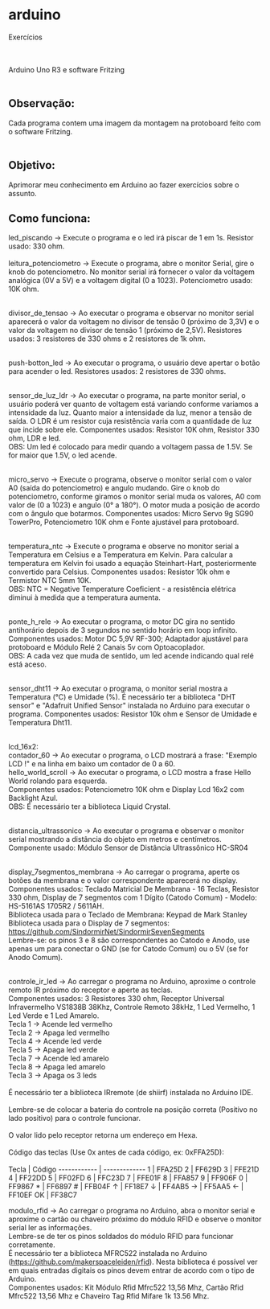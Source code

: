 # arduino
Exercícios

<br> <br>
Arduino Uno R3 e software Fritzing <br> <br>

## Observação: 
Cada programa contem uma imagem da montagem na protoboard feito com o software Fritzing. <br> <br>

## Objetivo:
Aprimorar meu conhecimento em Arduino ao fazer exercícios sobre o assunto. <br>


## Como funciona: 

led_piscando -> Execute o programa e o led irá piscar de 1 em 1s. Resistor usado: 330 ohm. <br> <br>
leitura_potenciometro -> Execute o programa, abre o monitor Serial, gire o knob do potenciometro. No monitor serial irá fornecer o valor da voltagem analógica (0V a 5V) e a voltagem digital (0 a 1023). Potenciometro usado: 10K ohm.<br> <br>

divisor_de_tensao -> Ao executar o programa e observar no monitor serial aparecerá o valor da voltagem no divisor de tensão 0 (próximo de 3,3V) e o valor da voltagem no divisor de tensão 1 (próximo de 2,5V). Resistores usados: 3 resistores de 330 ohms e 2 resistores de 1k ohm.<br> <br>

push-botton_led -> Ao executar o programa, o usuário deve apertar o botão para acender o led. Resistores usados: 2 resistores de 330 ohms. <br> <br> 

sensor_de_luz_ldr -> Ao executar o programa, na parte monitor serial, o usuário poderá ver quanto de voltagem está variando conforme variamos a intensidade da luz. Quanto maior a intensidade da luz, menor a tensão de saída. O LDR é um resistor cuja resistência varia com a quantidade de luz que incide sobre ele. Componentes usados: Resistor 10K ohm, Resistor 330 ohm, LDR e led. <br> 
OBS: Um led é colocado para medir quando a voltagem passa de 1.5V. Se for maior que 1.5V, o led acende. <br> <br>

micro_servo -> Execute o programa, observe o monitor serial com o valor A0 (saída do potenciometro) e angulo mudando. Gire o knob do potenciometro, conforme giramos o monitor serial muda os valores, A0 com valor de (0 a 1023) e angulo (0° a 180°). O motor muda a posição de acordo com o ângulo que botarmos. Componentes usados: Micro Servo 9g SG90 TowerPro, Potenciometro 10K ohm e Fonte ajustável para protoboard. <br> <br>

temperatura_ntc -> Execute o programa e observe no monitor serial a Temperatura em Celsius e a Temperatura em Kelvin. Para calcular a temperatura em Kelvin foi usado a equação Steinhart-Hart, posteriormente convertido para Celsius. Componentes usados: Resistor 10k ohm e Termistor NTC 5mm 10K. <br>
OBS: NTC = Negative Temperature Coeficient - a resistência elétrica diminui à medida que a temperatura aumenta. <br> <br>

ponte_h_rele -> Ao executar o programa, o motor DC gira no sentido antihorário depois de 3 segundos no sentido horário em loop infinito. Componentes usados: Motor DC 5,9V RF-300; Adaptador ajustável para protoboard e Módulo Relé 2 Canais 5v com Optoacoplador. <br>
OBS: A cada vez que muda de sentido, um led acende indicando qual relé está aceso. <br> <br>

sensor_dht11 -> Ao executar o programa, o monitor serial mostra a Temperatura (°C) e Umidade (%). É necessário ter a biblioteca "DHT sensor" e "Adafruit Unified Sensor" instalada no Arduino para executar o programa. Componentes usados: Resistor 10k ohm e Sensor de Umidade e Temperatura Dht11. <br> <br> 

lcd_16x2: <br>
contador_60 -> Ao executar o programa, o LCD mostrará a frase: "Exemplo LCD !" e na linha em baixo um contador de 0 a 60. <br> 
hello_world_scroll -> Ao executar o programa, o LCD mostra a frase Hello World rolando para esquerda. <br> 
Componentes usados: Potenciometro 10K ohm  e Display Lcd 16x2 com Backlight Azul. <br>
OBS: É necessário ter a biblioteca Liquid Crystal. <br> <br>

distancia_ultrassonico -> Ao executar o programa e observar o monitor serial mostrando a distância do objeto em metros e centímetros. Componente usado: Módulo Sensor de Distância Ultrassônico HC-SR04 <br> <br>

display_7segmentos_membrana -> Ao carregar o programa, aperte os botões da membrana e o valor correspondente aparecerá no display. Componentes usados: Teclado Matricial De Membrana - 16 Teclas, Resistor 330 ohm, Display de 7 segmentos com 1 Dígito (Catodo Comum) -  Modelo: HS-5161AS 1705R2 / 5611AH. <br>
Biblioteca usada para o Teclado de Membrana: Keypad de Mark Stanley <br>
Biblioteca usada para o Display de 7 segmentos: https://github.com/SindormirNet/SindormirSevenSegments <br> 
Lembre-se: os pinos 3 e 8 são correspondentes ao Catodo e Anodo, use apenas um para conectar o GND (se for Catodo Comum) ou o 5V (se for Anodo Comum).<br> <br>

controle_ir_led -> Ao carregar o programa no Arduino, aproxime o controle remoto IR próximo do receptor e aperte as teclas. <br>
Componentes usados: 3 Resistores 330 ohm, Receptor Universal Infravermelho VS1838B 38Khz, Controle Remoto 38kHz, 1 Led Vermelho, 1 Led Verde e 1 Led Amarelo. <br>
Tecla 1 -> Acende led vermelho <br>
Tecla 2 -> Apaga led vermelho <br>
Tecla 4 -> Acende led verde <br>
Tecla 5 -> Apaga led verde <br>
Tecla 7 -> Acende led amarelo <br>
Tecla 8 -> Apaga led amarelo <br> 
Tecla 3 -> Apaga os 3 leds <br> <br>
É necessário ter a biblioteca IRremote (de shiirf) instalada no Arduino IDE. <br> <br>
Lembre-se de colocar a bateria do controle na posição correta (Positivo no lado positivo) para o controle funcionar. <br> <br>
O valor lido pelo receptor retorna um endereço em Hexa. <br> <br>
Código das teclas (Use 0x antes de cada código, ex: 0xFFA25D): <br> <br>
Tecla | Código
------------ | -------------
1 | FFA25D
2 | FF629D
3 | FFE21D
4 | FF22DD
5 | FF02FD
6 | FFC23D
7 | FFE01F
8 | FFA857
9 | FF906F
0 | FF9867
\* | FF6897
\# | FFB04F	
&#8593; | FF18E7
&#8595; | FF4AB5
&#8594; | FF5AA5
&#8592; | FF10EF
OK | FF38C7

modulo_rfid -> Ao carregar o programa no Arduino, abra o monitor serial e aproxime o cartão ou chaveiro próximo do módulo RFID e observe o monitor serial ler as informações. <br>
Lembre-se de ter os pinos soldados do módulo RFID para funcionar corretamente. <br>
É necessário ter a biblioteca MFRC522 instalada no Arduino (https://github.com/makerspaceleiden/rfid). Nesta biblioteca é possível ver em quais entradas digitais os pinos devem entrar de acordo com o tipo de Arduino. <br>
Componentes usados: Kit Módulo Rfid Mfrc522 13,56 Mhz, Cartão Rfid Mfrc522 13,56 Mhz e Chaveiro Tag Rfid Mifare 1k 13.56 Mhz. <br>

